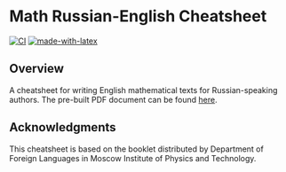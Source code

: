 # Math Russian-English Cheatsheet

[![CI](https://github.com/megabyde/math-rus-eng-cheatsheet/actions/workflows/main.yml/badge.svg?branch=main)](https://github.com/megabyde/math-rus-eng-cheatsheet/actions/workflows/main.yml)
[![made-with-latex](https://img.shields.io/badge/Made%20with-LaTeX-1f425f.svg)](https://www.latex-project.org/)

## Overview

A cheatsheet for writing English mathematical texts for Russian-speaking authors.
The pre-built PDF document can be found [here](https://megabyde.github.io/math-rus-eng-cheatsheet/cheatsheet.pdf).

## Acknowledgments

This cheatsheet is based on the booklet distributed by Department of Foreign
Languages in Moscow Institute of Physics and Technology.

